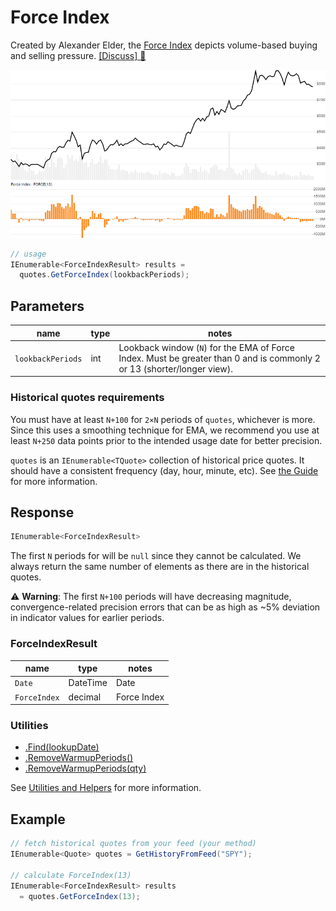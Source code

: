 # Force Index

Created by Alexander Elder, the [Force Index](https://en.wikipedia.org/wiki/Force_index) depicts volume-based buying and selling pressure.
[[Discuss] :speech_balloon:](https://github.com/DaveSkender/Stock.Indicators/discussions/382 "Community discussion about this indicator")

![image](chart.png)

```csharp
// usage
IEnumerable<ForceIndexResult> results =
  quotes.GetForceIndex(lookbackPeriods);  
```

## Parameters

| name | type | notes
| -- |-- |--
| `lookbackPeriods` | int | Lookback window (`N`) for the EMA of Force Index.  Must be greater than 0 and is commonly 2 or 13 (shorter/longer view).

### Historical quotes requirements

You must have at least `N+100` for `2×N` periods of `quotes`, whichever is more.  Since this uses a smoothing technique for EMA, we recommend you use at least `N+250` data points prior to the intended usage date for better precision.

`quotes` is an `IEnumerable<TQuote>` collection of historical price quotes.  It should have a consistent frequency (day, hour, minute, etc).  See [the Guide](../../docs/GUIDE.md#historical-quotes) for more information.

## Response

```csharp
IEnumerable<ForceIndexResult>
```

The first `N` periods for will be `null` since they cannot be calculated.
We always return the same number of elements as there are in the historical quotes.

:warning: **Warning**: The first `N+100` periods will have decreasing magnitude, convergence-related precision errors that can be as high as ~5% deviation in indicator values for earlier periods.

### ForceIndexResult

| name | type | notes
| -- |-- |--
| `Date` | DateTime | Date
| `ForceIndex` | decimal | Force Index

### Utilities

- [.Find(lookupDate)](../../docs/UTILITIES.md#find-indicator-result-by-date)
- [.RemoveWarmupPeriods()](../../docs/UTILITIES.md#remove-warmup-periods)
- [.RemoveWarmupPeriods(qty)](../../docs/UTILITIES.md#remove-warmup-periods)

See [Utilities and Helpers](../../docs/UTILITIES.md#content) for more information.

## Example

```csharp
// fetch historical quotes from your feed (your method)
IEnumerable<Quote> quotes = GetHistoryFromFeed("SPY");

// calculate ForceIndex(13)
IEnumerable<ForceIndexResult> results
  = quotes.GetForceIndex(13);
```
